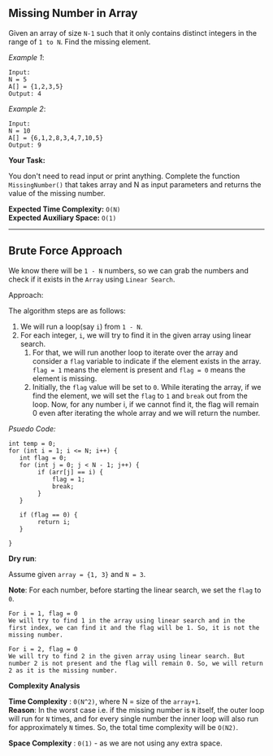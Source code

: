  Missing Number in Array
--------------------------


Given an array of size `N-1` such that it only contains distinct integers in the range of `1 to N`. Find the missing element.

*Example 1*:

```
Input:
N = 5
A[] = {1,2,3,5}
Output: 4
```

*Example 2*:

```
Input:
N = 10
A[] = {6,1,2,8,3,4,7,10,5}
Output: 9
```

**Your Task:**

You don't need to read input or print anything. Complete the function `MissingNumber()` that takes array and N as input  parameters and returns the value of the missing number.

**Expected Time Complexity:** ``O(N)`` <br>
**Expected Auxiliary Space:** ``O(1)``

***

Brute Force Approach
--------------------


We know there will be `1 - N` numbers, so we can grab the numbers and check if it exists in the `Array` using `Linear Search`.

Approach:

The algorithm steps are as follows:

1) We will run a loop(say `i`) from `1 - N`.
2) For each integer, `i`, we will try to find it in the given array using linear search.
   1) For that, we will run another loop to iterate over the array and consider a `flag` variable to indicate if the element exists in the array. `flag = 1` means the element is present and `flag = 0` means the element is missing.
   2) Initially, the `flag` value will be set to `0`. While iterating the array, if we find the element, we will set the `flag` to `1` and `break` out from the loop.
   Now, for any number i, if we cannot find it, the flag will remain 0 even after iterating the whole array and we will return the number.


*Psuedo Code:*

```
int temp = 0;
for (int i = 1; i <= N; i++) {
   int flag = 0;
   for (int j = 0; j < N - 1; j++) {
        if (arr[j] == i) {
            flag = 1;
            break;
        }
   }
   
   if (flag == 0) {
        return i;
   }
    
}
```

**Dry run**:

Assume given `array = {1, 3}` and `N = 3`.

**Note**: For each number, before starting the linear search, we set the `flag` to `0`.
```text
For i = 1, flag = 0
We will try to find 1 in the array using linear search and in the first index, we can find it and the flag will be 1. So, it is not the missing number.

For i = 2, flag = 0
We will try to find 2 in the given array using linear search. But number 2 is not present and the flag will remain 0. So, we will return 2 as it is the missing number.
```
**Complexity Analysis**

**Time Complexity** : `0(N^2)`, where N = size of the `array+1`. <br>
**Reason**: In the worst case i.e. if the missing number is `N` itself, the outer loop will run for `N` times, and for every single number the inner loop will also run for approximately `N` times. So, the total time complexity will be `O(N2)`.

**Space Complexity** : `0(1)` - as we are not using any extra space.